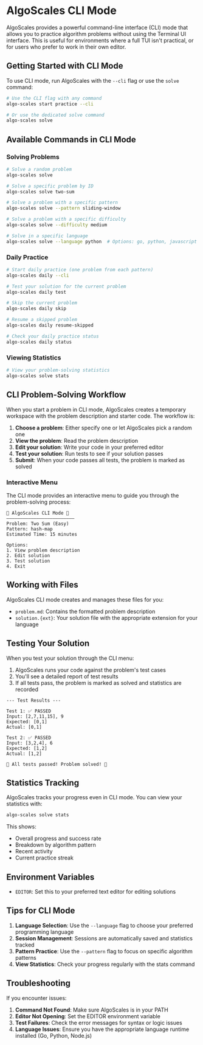 # AlgoScales CLI Mode

AlgoScales provides a powerful command-line interface (CLI) mode that allows you to practice algorithm problems without using the Terminal UI interface. This is useful for environments where a full TUI isn't practical, or for users who prefer to work in their own editor.

## Getting Started with CLI Mode

To use CLI mode, run AlgoScales with the `--cli` flag or use the `solve` command:

```bash
# Use the CLI flag with any command
algo-scales start practice --cli

# Or use the dedicated solve command
algo-scales solve
```

## Available Commands in CLI Mode

### Solving Problems

```bash
# Solve a random problem
algo-scales solve

# Solve a specific problem by ID
algo-scales solve two-sum

# Solve a problem with a specific pattern
algo-scales solve --pattern sliding-window

# Solve a problem with a specific difficulty
algo-scales solve --difficulty medium

# Solve in a specific language
algo-scales solve --language python  # Options: go, python, javascript
```

### Daily Practice

```bash
# Start daily practice (one problem from each pattern)
algo-scales daily --cli

# Test your solution for the current problem
algo-scales daily test

# Skip the current problem
algo-scales daily skip

# Resume a skipped problem
algo-scales daily resume-skipped

# Check your daily practice status
algo-scales daily status
```

### Viewing Statistics

```bash
# View your problem-solving statistics
algo-scales solve stats
```

## CLI Problem-Solving Workflow

When you start a problem in CLI mode, AlgoScales creates a temporary workspace with the problem description and starter code. The workflow is:

1. **Choose a problem**: Either specify one or let AlgoScales pick a random one
2. **View the problem**: Read the problem description
3. **Edit your solution**: Write your code in your preferred editor
4. **Test your solution**: Run tests to see if your solution passes
5. **Submit**: When your code passes all tests, the problem is marked as solved

### Interactive Menu

The CLI mode provides an interactive menu to guide you through the problem-solving process:

```
🎵 AlgoScales CLI Mode 🎵
—————————————————————————
Problem: Two Sum (Easy)
Pattern: hash-map
Estimated Time: 15 minutes

Options:
1. View problem description
2. Edit solution
3. Test solution
4. Exit
```

## Working with Files

AlgoScales CLI mode creates and manages these files for you:

- `problem.md`: Contains the formatted problem description
- `solution.{ext}`: Your solution file with the appropriate extension for your language

## Testing Your Solution

When you test your solution through the CLI menu:

1. AlgoScales runs your code against the problem's test cases
2. You'll see a detailed report of test results
3. If all tests pass, the problem is marked as solved and statistics are recorded

```
--- Test Results ---

Test 1: ✅ PASSED
Input: [2,7,11,15], 9
Expected: [0,1]
Actual: [0,1]

Test 2: ✅ PASSED
Input: [3,2,4], 6
Expected: [1,2]
Actual: [1,2]

🎉 All tests passed! Problem solved! 🎉
```

## Statistics Tracking

AlgoScales tracks your progress even in CLI mode. You can view your statistics with:

```bash
algo-scales solve stats
```

This shows:
- Overall progress and success rate
- Breakdown by algorithm pattern
- Recent activity
- Current practice streak

## Environment Variables

- `EDITOR`: Set this to your preferred text editor for editing solutions

## Tips for CLI Mode

1. **Language Selection**: Use the `--language` flag to choose your preferred programming language
2. **Session Management**: Sessions are automatically saved and statistics tracked
3. **Pattern Practice**: Use the `--pattern` flag to focus on specific algorithm patterns
4. **View Statistics**: Check your progress regularly with the stats command

## Troubleshooting

If you encounter issues:

1. **Command Not Found**: Make sure AlgoScales is in your PATH
2. **Editor Not Opening**: Set the EDITOR environment variable
3. **Test Failures**: Check the error messages for syntax or logic issues
4. **Language Issues**: Ensure you have the appropriate language runtime installed (Go, Python, Node.js)